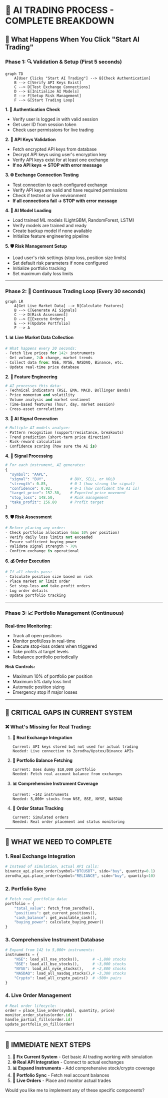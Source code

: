 # 🤖 **AI TRADING PROCESS - COMPLETE BREAKDOWN**

## 🎯 **What Happens When You Click "Start AI Trading"**

### **Phase 1: 🔍 Validation & Setup (First 5 seconds)**

```mermaid
graph TD
    A[User Clicks "Start AI Trading"] --> B[Check Authentication]
    B --> C[Verify API Keys Exist]
    C --> D[Test Exchange Connections]
    D --> E[Initialize AI Models]
    E --> F[Setup Risk Management]
    F --> G[Start Trading Loop]
```

**1. 🔐 Authentication Check**
   - Verify user is logged in with valid session
   - Get user ID from session token
   - Check user permissions for live trading

**2. 🔑 API Keys Validation**
   - Fetch encrypted API keys from database
   - Decrypt API keys using user's encryption key
   - Verify API keys exist for at least one exchange
   - **If no API keys → STOP with error message**

**3. 🌐 Exchange Connection Testing**
   - Test connection to each configured exchange
   - Verify API keys are valid and have required permissions
   - Check if testnet or live environment
   - **If all connections fail → STOP with error message**

**4. 🤖 AI Model Loading**
   - Load trained ML models (LightGBM, RandomForest, LSTM)
   - Verify models are trained and ready
   - Create backup model if none available
   - Initialize feature engineering pipeline

**5. 🛡️ Risk Management Setup**
   - Load user's risk settings (stop loss, position size limits)
   - Set default risk parameters if none configured
   - Initialize portfolio tracking
   - Set maximum daily loss limits

---

### **Phase 2: 🔄 Continuous Trading Loop (Every 30 seconds)**

```mermaid
graph LR
    A[Get Live Market Data] --> B[Calculate Features]
    B --> C[Generate AI Signals]
    C --> D[Risk Assessment]
    D --> E[Execute Orders]
    E --> F[Update Portfolio]
    F --> A
```

**1. 📊 Live Market Data Collection**
   ```python
   # What happens every 30 seconds:
   - Fetch live prices for 142+ instruments
   - Get volume, 24h change, market trends
   - Collect data from: NSE, NYSE, NASDAQ, Binance, etc.
   - Update real-time price database
   ```

**2. 🧮 Feature Engineering**
   ```python
   # AI processes this data:
   - Technical indicators (RSI, EMA, MACD, Bollinger Bands)
   - Price momentum and volatility
   - Volume analysis and market sentiment
   - Time-based features (hour, day, market session)
   - Cross-asset correlations
   ```

**3. 🤖 AI Signal Generation**
   ```python
   # Multiple AI models analyze:
   - Pattern recognition (support/resistance, breakouts)
   - Trend prediction (short-term price direction)
   - Risk-reward calculation
   - Confidence scoring (how sure the AI is)
   ```

**4. 🎯 Signal Processing**
   ```python
   # For each instrument, AI generates:
   {
     "symbol": "AAPL",
     "signal": "BUY",           # BUY, SELL, or HOLD
     "strength": 0.85,          # 0-1 (how strong the signal)
     "confidence": 0.92,        # 0-1 (how confident the AI is)
     "target_price": 152.30,    # Expected price movement
     "stop_loss": 148.50,       # Risk management
     "take_profit": 156.80      # Profit target
   }
   ```

**5. 🛡️ Risk Assessment**
   ```python
   # Before placing any order:
   - Check portfolio allocation (max 10% per position)
   - Verify daily loss limits not exceeded
   - Ensure sufficient buying power
   - Validate signal strength > 70%
   - Confirm exchange is operational
   ```

**6. 💰 Order Execution**
   ```python
   # If all checks pass:
   - Calculate position size based on risk
   - Place market or limit order
   - Set stop-loss and take-profit orders
   - Log order details
   - Update portfolio tracking
   ```

---

### **Phase 3: 📈 Portfolio Management (Continuous)**

**Real-time Monitoring:**
- Track all open positions
- Monitor profit/loss in real-time
- Execute stop-loss orders when triggered
- Take profits at target levels
- Rebalance portfolio periodically

**Risk Controls:**
- Maximum 10% of portfolio per position
- Maximum 5% daily loss limit
- Automatic position sizing
- Emergency stop if major losses

---

## 🚨 **CRITICAL GAPS IN CURRENT SYSTEM**

### **❌ What's Missing for Real Trading:**

1. **🔗 Real Exchange Integration**
   ```
   Current: API keys stored but not used for actual trading
   Needed: Live connection to Zerodha/Upstox/Binance APIs
   ```

2. **💼 Portfolio Balance Fetching**
   ```
   Current: Uses dummy $10,000 portfolio
   Needed: Fetch real account balance from exchanges
   ```

3. **📊 Comprehensive Instrument Coverage**
   ```
   Current: ~142 instruments
   Needed: 5,000+ stocks from NSE, BSE, NYSE, NASDAQ
   ```

4. **🔄 Order Status Tracking**
   ```
   Current: Simulated orders
   Needed: Real order placement and status monitoring
   ```

---

## 🎯 **WHAT WE NEED TO COMPLETE**

### **1. Real Exchange Integration**
```python
# Instead of simulation, actual API calls:
binance_api.place_order(symbol="BTCUSDT", side="buy", quantity=0.1)
zerodha_api.place_order(symbol="RELIANCE", side="buy", quantity=10)
```

### **2. Portfolio Sync**
```python
# Fetch real portfolio data:
portfolio = {
    "total_value": fetch_from_zerodha(),
    "positions": get_current_positions(),
    "cash_balance": get_available_cash(),
    "buying_power": calculate_buying_power()
}
```

### **3. Comprehensive Instrument Database**
```python
# Expand from 142 to 5,000+ instruments:
instruments = {
    "NSE": load_all_nse_stocks(),      # ~1,800 stocks
    "BSE": load_all_bse_stocks(),      # ~3,000 stocks  
    "NYSE": load_all_nyse_stocks(),    # ~2,800 stocks
    "NASDAQ": load_all_nasdaq_stocks(),# ~3,300 stocks
    "Crypto": load_all_crypto_pairs()  # ~500+ pairs
}
```

### **4. Live Order Management**
```python
# Real order lifecycle:
order = place_live_order(symbol, quantity, price)
monitor_order_status(order.id)
handle_partial_fills(order.id)
update_portfolio_on_fill(order)
```

---

## 🚀 **IMMEDIATE NEXT STEPS**

1. **🔧 Fix Current System** - Get basic AI trading working with simulation
2. **🌐 Real API Integration** - Connect to actual exchanges  
3. **📊 Expand Instruments** - Add comprehensive stock/crypto coverage
4. **💼 Portfolio Sync** - Fetch real account balances
5. **🔄 Live Orders** - Place and monitor actual trades

Would you like me to implement any of these specific components?
